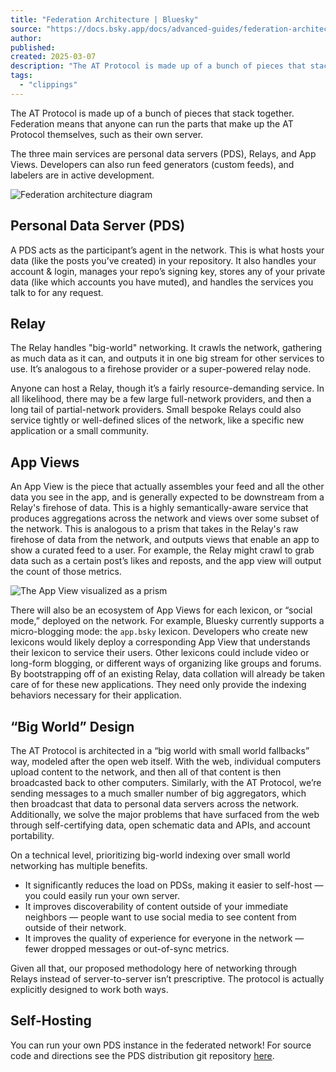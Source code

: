 ```yaml
---
title: "Federation Architecture | Bluesky"
source: "https://docs.bsky.app/docs/advanced-guides/federation-architecture"
author:
published:
created: 2025-03-07
description: "The AT Protocol is made up of a bunch of pieces that stack together. Federation means that anyone can run the parts that make up the AT Protocol themselves, such as their own server."
tags:
  - "clippings"
---
```

The AT Protocol is made up of a bunch of pieces that stack together. Federation means that anyone can run the parts that make up the AT Protocol themselves, such as their own server.

The three main services are personal data servers (PDS), Relays, and App Views. Developers can also run feed generators (custom feeds), and labelers are in active development.

![Federation architecture diagram](https://docs.bsky.app/assets/images/federation-architecture-diagram-5e4cb957a16f8d5d90325b53133ed0bf.png)

## Personal Data Server (PDS)​

A PDS acts as the participant’s agent in the network. This is what hosts your data (like the posts you’ve created) in your repository. It also handles your account & login, manages your repo’s signing key, stores any of your private data (like which accounts you have muted), and handles the services you talk to for any request.

## Relay​

The Relay handles "big-world" networking. It crawls the network, gathering as much data as it can, and outputs it in one big stream for other services to use. It’s analogous to a firehose provider or a super-powered relay node.

Anyone can host a Relay, though it’s a fairly resource-demanding service. In all likelihood, there may be a few large full-network providers, and then a long tail of partial-network providers. Small bespoke Relays could also service tightly or well-defined slices of the network, like a specific new application or a small community.

## App Views​

An App View is the piece that actually assembles your feed and all the other data you see in the app, and is generally expected to be downstream from a Relay's firehose of data. This is a highly semantically-aware service that produces aggregations across the network and views over some subset of the network. This is analogous to a prism that takes in the Relay's raw firehose of data from the network, and outputs views that enable an app to show a curated feed to a user. For example, the Relay might crawl to grab data such as a certain post’s likes and reposts, and the app view will output the count of those metrics.

![The App View visualized as a prism](https://docs.bsky.app/assets/images/app-view-prism-e90e1bf6093bafcb6df2e5c592be1bc6.png)

There will also be an ecosystem of App Views for each lexicon, or “social mode,” deployed on the network. For example, Bluesky currently supports a micro-blogging mode: the `app.bsky` lexicon. Developers who create new lexicons would likely deploy a corresponding App View that understands their lexicon to service their users. Other lexicons could include video or long-form blogging, or different ways of organizing like groups and forums. By bootstrapping off of an existing Relay, data collation will already be taken care of for these new applications. They need only provide the indexing behaviors necessary for their application.

## “Big World” Design

The AT Protocol is architected in a “big world with small world fallbacks” way, modeled after the open web itself. With the web, individual computers upload content to the network, and then all of that content is then broadcasted back to other computers. Similarly, with the AT Protocol, we’re sending messages to a much smaller number of big aggregators, which then broadcast that data to personal data servers across the network. Additionally, we solve the major problems that have surfaced from the web through self-certifying data, open schematic data and APIs, and account portability.

On a technical level, prioritizing big-world indexing over small world networking has multiple benefits.

- It significantly reduces the load on PDSs, making it easier to self-host — you could easily run your own server.
- It improves discoverability of content outside of your immediate neighbors — people want to use social media to see content from outside of their network.
- It improves the quality of experience for everyone in the network — fewer dropped messages or out-of-sync metrics.

Given all that, our proposed methodology here of networking through Relays instead of server-to-server isn’t prescriptive. The protocol is actually explicitly designed to work both ways.

## Self-Hosting​

You can run your own PDS instance in the federated network! For source code and directions see the PDS distribution git repository [here](https://github.com/bluesky-social/pds).